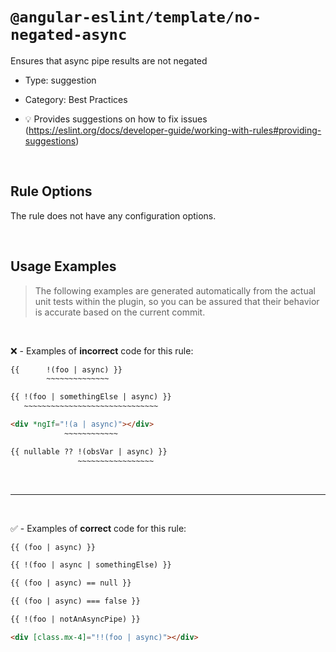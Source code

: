 <!--

  DO NOT EDIT.

  This markdown file was autogenerated using a mixture of the following files as the source of truth for its data:
  - ../../src/rules/no-negated-async.ts
  - ../../tests/rules/no-negated-async/cases.ts

  In order to update this file, it is therefore those files which need to be updated, as well as potentially the generator script:
  - ../../../../tools/scripts/generate-rule-docs.ts

-->

# `@angular-eslint/template/no-negated-async`

Ensures that async pipe results are not negated

- Type: suggestion
- Category: Best Practices

- 💡 Provides suggestions on how to fix issues (https://eslint.org/docs/developer-guide/working-with-rules#providing-suggestions)

<br>

## Rule Options

The rule does not have any configuration options.

<br>

## Usage Examples

> The following examples are generated automatically from the actual unit tests within the plugin, so you can be assured that their behavior is accurate based on the current commit.

<br>

❌ - Examples of **incorrect** code for this rule:

```html
{{      !(foo | async) }}
        ~~~~~~~~~~~~~~
```

```html
{{ !(foo | somethingElse | async) }}
   ~~~~~~~~~~~~~~~~~~~~~~~~~~~~~~
```

```html
<div *ngIf="!(a | async)"></div>
            ~~~~~~~~~~~~
```

```html
{{ nullable ?? !(obsVar | async) }}
               ~~~~~~~~~~~~~~~~~
```

<br>

---

<br>

✅ - Examples of **correct** code for this rule:

```html
{{ (foo | async) }}
```

```html
{{ !(foo | async | somethingElse) }}
```

```html
{{ (foo | async) == null }}
```

```html
{{ (foo | async) === false }}
```

```html
{{ !(foo | notAnAsyncPipe) }}
```

```html
<div [class.mx-4]="!!(foo | async)"></div>
```
